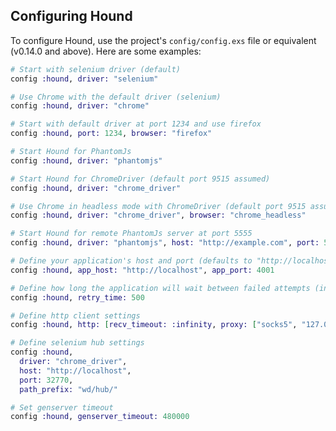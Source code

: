 ## Configuring Hound

To configure Hound, use the project's `config/config.exs` file or equivalent (v0.14.0 and above). Here are some examples:

```elixir
# Start with selenium driver (default)
config :hound, driver: "selenium"
```

```elixir
# Use Chrome with the default driver (selenium)
config :hound, driver: "chrome"
```

```elixir
# Start with default driver at port 1234 and use firefox
config :hound, port: 1234, browser: "firefox"
```

```elixir
# Start Hound for PhantomJs
config :hound, driver: "phantomjs"
```

```elixir
# Start Hound for ChromeDriver (default port 9515 assumed)
config :hound, driver: "chrome_driver"
```

```elixir
# Use Chrome in headless mode with ChromeDriver (default port 9515 assumed) 
config :hound, driver: "chrome_driver", browser: "chrome_headless"
```

```elixir
# Start Hound for remote PhantomJs server at port 5555
config :hound, driver: "phantomjs", host: "http://example.com", port: 5555
```

```elixir
# Define your application's host and port (defaults to "http://localhost:4001")
config :hound, app_host: "http://localhost", app_port: 4001
```

```elixir
# Define how long the application will wait between failed attempts (in miliseconds)
config :hound, retry_time: 500
```

```elixir
# Define http client settings
config :hound, http: [recv_timeout: :infinity, proxy: ["socks5", "127.0.0.1", "9050"]]
```

```elixir
# Define selenium hub settings
config :hound,
  driver: "chrome_driver",
  host: "http://localhost",
  port: 32770,
  path_prefix: "wd/hub/"
```

```elixir
# Set genserver timeout
config :hound, genserver_timeout: 480000
```
